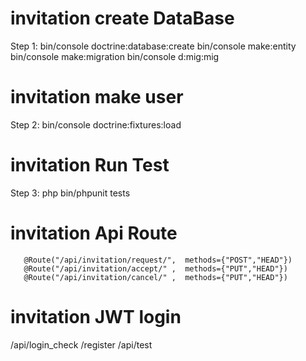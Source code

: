 # invitation create DataBase
Step 1:
         bin/console doctrine:database:create 
         bin/console make:entity
         bin/console make:migration 
         bin/console d:mig:mig


# invitation make user

Step 2:
        bin/console doctrine:fixtures:load
        

# invitation Run Test
Step 3:
        php bin/phpunit tests
 
 
# invitation Api Route
 
       @Route("/api/invitation/request/",  methods={"POST","HEAD"})
       @Route("/api/invitation/accept/" ,  methods={"PUT","HEAD"})
       @Route("/api/invitation/cancel/" ,  methods={"PUT","HEAD"})

# invitation JWT login

/api/login_check
/register
/api/test
